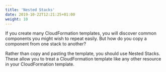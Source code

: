 ```yaml
---
title: 'Nested Stacks'
date: 2019-10-22T12:21:25+01:00
weight: 10
---
```


If you create many CloudFormation templates, you will discover common components you might wish to repeat easily. But how do you copy a component from one stack to another?

Rather than copy and pasting the template, you should use Nested Stacks. These allow you to treat a CloudFormation template like any other resource in your CloudFormation template.
